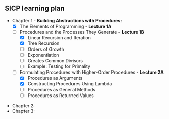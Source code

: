 ## SICP learning plan
* Chapter 1 - **Building Abstractions with Procedures**:
  - [x] The Elements of Programming - **Lecture 1A**
  - [ ] Procedures and the Processes They Generate - **Lecture 1B**
    - [x] Linear Recursion and Iteration
    - [x] Tree Recursion
    - [ ] Orders of Growth
    - [ ] Exponentiation
    - [ ] Greates Common Divisors
    - [ ] Example: Testing for Primality 
  - [ ] Formulating Procedures with Higher-Order Procedures - **Lecture 2A**
    - [x] Procedures as Arguments
    - [x] Constructing Procedures Using Lambda
    - [ ] Procedures as General Methods
    - [ ] Procedures as Returned Values  
- Chapter 2:
- Chapter 3:
